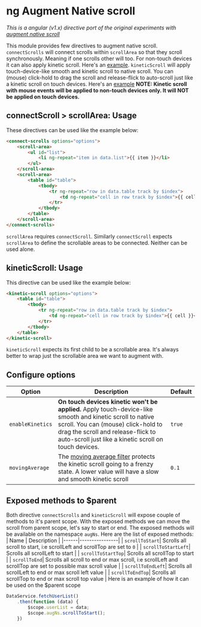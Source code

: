 ng Augment Native scroll
========================
_This is a angular (v1.x) directive port of the original experiments with [augment native scroll](https://github.com/iamvijaydev/augment-native-scroll)_

This module provides few directives to augment native scroll.
`connectScrolls` will connect scrolls within `scrollArea` so that they scroll synchronously. Meaning if one scrolls other will too. For non-touch devices it can also apply kinetic scroll. Here's an [example]().
`kineticScroll` will apply touch-device-like smooth and kinetic scroll to native scroll. You can (mouse) click-hold to drag the scroll and release-flick to auto-scroll just like a kinetic scroll on touch devices. Here's an [example]()
**NOTE: Kinetic scroll with mouse events will be applied to non-touch devices only. It will NOT be applied on touch devices.**

## connectScroll > scrollArea: Usage
These directives can be used like the example below:
```html
<connect-scrolls options="options">
    <scroll-area>
        <ul id="list">
            <li ng-repeat="item in data.list">{{ item }}</li>
        </ul>
    </scroll-area>
    <scroll-area>
        <table id="table">
            <tbody>
                <tr ng-repeat="row in data.table track by $index">
                    <td ng-repeat="cell in row track by $index">{{ cell }}</td>
                </tr>
            </tbody>
        </table>
    </scroll-area>
</connect-scrolls>
```
`scrollArea` requires `connectScroll`. Similarly `connectScroll` expects `scrollArea` to define the scrollable areas to be connected. Neither can be used alone.

## kineticScroll: Usage
This directive can be used like the example below:
```html
<kinetic-scroll options="options">
    <table id="table">
        <tbody>
            <tr ng-repeat="row in data.table track by $index">
                <td ng-repeat="cell in row track by $index">{{ cell }}</td>
            </tr>
        </tbody>
    </table>
</kinetic-scroll>
```
`kineticScroll` expects its first child to be a scrollable area. It's always better to wrap just the scrollable area we want to augment with.

## Configure options
| Option  | 	Description | 	Default  |
|------------|----------------|-----|
| `enableKinetics`| **On touch devices kinetic won't be applied.** Apply touch-device-like smooth and kinetic scroll to native scroll. You can (mouse) click-hold to drag the scroll and release-flick to auto-scroll just like a kinetic scroll on touch devices. | `true` |
| `movingAverage`| The [moving average filter](https://en.wikipedia.org/wiki/Moving_average) protects the kinetic scroll going to a frenzy state. A lower value will have a slow and smooth kinetic scroll | `0.1` |


## Exposed methods to $parent
Both directive `connectScrolls` and `kineticScroll` will expose couple of methods to it's parent scope. With the exposed methods we can move the scroll from parent scope, let's say to start or end. The exposed methods will be available on the namespace `augNs`. Here are the list of exposed methods:
| Name  | 	Description |
|------|----------------|
| `scrollToStart`| Scrolls all scroll to start, i:e scrollLeft and scrollTop are set to `0` |
| `scrollToStartLeft`| Scrolls all scrollLeft to start |
| `scrollToStartTop`| Scrolls all scrollTop to start |
| `scrollToEnd`| Scrolls all scroll to end or max scroll, i:e scrollLeft and scrollTop are set to possible max scroll value |
| `scrollToEndLeft`| Scrolls all scrollLeft to end or max scroll left value |
| `scrollToEndTop`| Scrolls all scrollTop to end or max scroll top value |
Here is an example of how it can be used on the $parent scope
```javascript
DataService.fetchUserList()
    .then(function (data) {
        $scope.userList = data;
        $scope.augNs.scrollToStart();
    })
```
